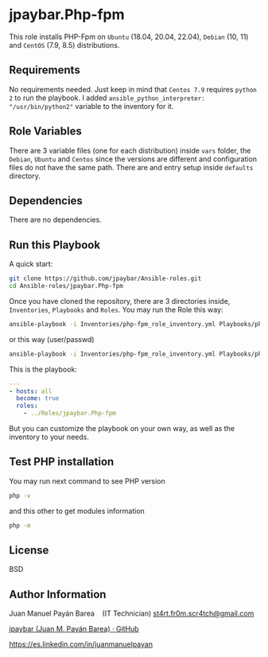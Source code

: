 jpaybar.Php-fpm
=========

This role installs PHP-Fpm on `Ubuntu` (18.04, 20.04, 22.04), `Debian` (10, 11) and `CentOS` (7.9, 8.5) distributions.

Requirements
------------

No requirements needed. Just keep in mind that `Centos 7.9` requires `python 2` to run the playbook. I added `ansible_python_interpreter: "/usr/bin/python2"` variable to the inventory for it.

Role Variables
--------------

There are 3 variable files (one for each distribution) inside `vars` folder, the `Debian`, `Ubuntu` and `Centos` since the versions are different and configuration files do not have the same path. There are and entry setup inside `defaults` directory.

Dependencies
------------

There are no dependencies.

Run this Playbook
----------------

A quick start:

```bash
git clone https://github.com/jpaybar/Ansible-roles.git
cd Ansible-roles/jpaybar.Php-fpm
```

Once you have cloned the repository, there are 3 directories inside, `Inventories`, `Playbooks` and `Roles`. You may run the Role this way:

```bash
ansible-playbook -i Inventories/php-fpm_role_inventory.yml Playbooks/php-fpm_role_playbook.yml 
```

or this way (user/passwd)

```bash
ansible-playbook -i Inventories/php-fpm_role_inventory.yml Playbooks/php-fpm_role_playbook.yml -u user -k
```

This is the playbook:

```yaml
---
- hosts: all
  become: true
  roles:
    - ../Roles/jpaybar.Php-fpm
```

But you can customize the playbook on your own way, as well as the inventory to your needs.

## Test PHP installation

You may run next command to see PHP version

```bash
php -v
```

and this other to get modules information

```bash
php -m
```

## License

BSD

Author Information
------------------

Juan Manuel Payán Barea    (IT Technician)   [st4rt.fr0m.scr4tch@gmail.com](mailto:st4rt.fr0m.scr4tch@gmail.com)

[jpaybar (Juan M. Payán Barea) · GitHub](https://github.com/jpaybar)

https://es.linkedin.com/in/juanmanuelpayan
